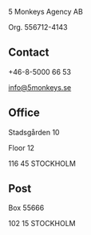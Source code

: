 
5 Monkeys Agency AB

Org. 556712-4143

## Contact
+46-8-5000 66 53

info@5monkeys.se

## Office
Stadsgården 10

Floor 12

116 45  STOCKHOLM

## Post

Box 55666

102 15  STOCKHOLM
